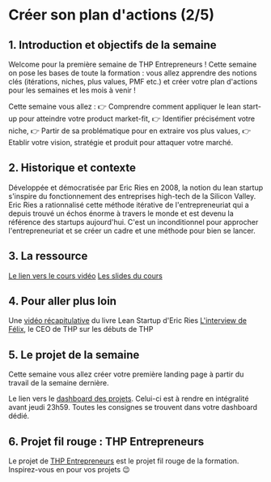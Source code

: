# Créer son plan d'actions (2/5)

## 1. Introduction et objectifs de la semaine
Welcome pour la première semaine de THP Entrepreneurs !
Cette semaine on pose les bases de toute la formation : vous allez apprendre des notions clés (itérations, niches, plus values, PMF etc.) et créer votre plan d'actions pour les semaines et les mois à venir !

Cette semaine vous allez :
👉 Comprendre comment appliquer le lean start-up pour atteindre votre product market-fit,
👉 Identifier précisément votre niche,
👉 Partir de sa problématique pour en extraire vos plus values,
👉 Etablir votre vision, stratégie et produit pour attaquer votre marché.


## 2. Historique et contexte
Développée et démocratisée par Eric Ries en 2008, la notion du lean startup s'inspire du fonctionnement des entreprises high-tech de la Silicon Valley.
Eric Ries a rationnalisé cette méthode itérative de l'entrepreneuriat qui a depuis trouvé un échos énorme à travers le monde et est devenu la référence des startups aujourd'hui.
C'est un inconditionnel pour approcher l'entrepreneuriat et se créer un cadre et une méthode pour bien se lancer.


## 3. La ressource
[Le lien vers le cours vidéo](https://youtu.be/pvMURPDJJgw)
[Les slides du cours](https://docs.google.com/presentation/d/1z-uF7WhfpOEZPg3hk1YHeLJ0PK5wcFsAI6_3qKl2npM/edit?usp=drivesdk)


## 4. Pour aller plus loin
Une [vidéo récapitulative](https://youtu.be/RSaIOCHbuYw) du livre Lean Startup d'Eric Ries 
[L'interview de Félix](https://youtu.be/_g-yOwBa2zI), le CEO de THP sur les débuts de THP


## 5. Le projet de la semaine
Cette semaine vous allez créer votre première landing page à partir du travail de la semaine dernière.

Le lien vers le [dashboard des projets](https://thp-entrepreneurs.notion.site/PROMO-2-e8bef48d6ad546d1928b32934c4cdfb4).
Celui-ci est à rendre en intégralité avant jeudi 23h59.
Toutes les consignes se trouvent dans votre dashboard dédié.


## 6. Projet fil rouge : THP Entrepreneurs
Le projet de [THP Entrepreneurs](https://thp-entrepreneurs.notion.site/THP-Entrepreneurs-524cdaa6743742278c3e52067dc3b513) est le projet fil rouge de la formation. 
Inspirez-vous en pour vos projets 😉